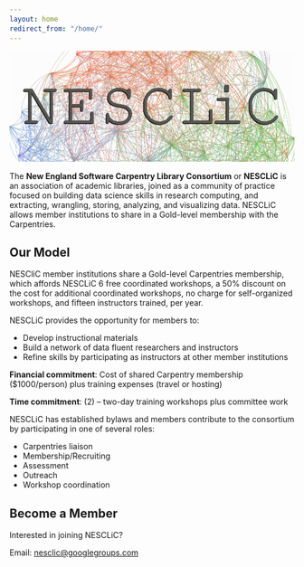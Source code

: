 ```yaml
---
layout: home
redirect_from: "/home/"
---
```

<img src="/images/NESCLiC-Logo-5-hero.png" alt="NESCLiC Logo image">

The **New England Software Carpentry Library Consortium** or **NESCLiC** is an association of academic libraries, joined as a community of practice focused on building data science skills in research computing, and extracting, wrangling, storing, analyzing, and visualizing data. NESCLiC allows member institutions to share in a Gold-level membership with the Carpentries. 


## Our Model
NESCliC member institutions share a Gold-level Carpentries membership, which affords NESCLiC 6 free coordinated workshops, a 50% discount on the cost for additional coordinated workshops, no charge for self-organized workshops, and fifteen instructors trained, per year. 

NESCLiC provides the opportunity for members to:

* Develop instructional materials
* Build a network of data fluent researchers and instructors 
* Refine skills by participating as instructors at other member institutions

**Financial commitment**: Cost of shared Carpentry membership ($1000/person) plus training expenses (travel or hosting)

**Time commitment**: (2) – two-day training workshops plus committee work

NESCLiC has established bylaws and members contribute to the consortium by participating in one of several roles:
* Carpentries liaison
* Membership/Recruiting
* Assessment
* Outreach
* Workshop coordination 


## Become a Member

Interested in joining NESCLiC?

Email: nesclic@googlegroups.com

